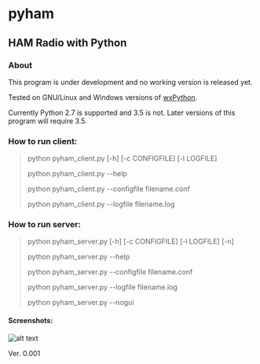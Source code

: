 

# pyham
## HAM Radio with Python

### About
This program is under development and no working version is released yet.

Tested on GNU/Linux and Windows versions of [wxPython](https://www.wxpython.org).

Currently Python 2.7 is supported and 3.5 is not. Later versions of this program will require 3.5.

### How to run client:
> python pyham_client.py [-h] [-c CONFIGFILE] [-l LOGFILE]
>
> python pyham_client.py --help
>
> python pyham_client.py --configfile filename.conf
>
> python pyham_client.py --logfile filename.log


### How to run server:
>python pyham_server.py [-h] [-c CONFIGFILE] [-l LOGFILE] [-n]
>
>python pyham_server.py --help
>
>python pyham_server.py --configfile filename.conf
>
>python pyham_server.py --logfile filename.log
>
>python pyham_server.py --nogui

#### Screenshots:

![alt text](http://titanix.net/~japek/pyham-client-0001.png)

Ver. 0.001
